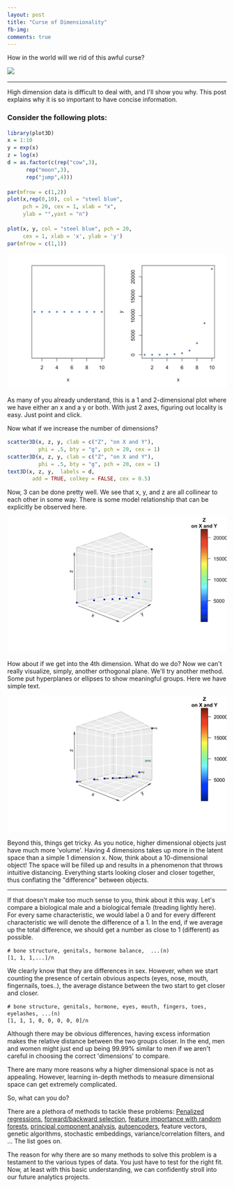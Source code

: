 ```yaml
---
layout: post
title: "Curse of Dimensionality"
fb-img: 
comments: true
---
```


How in the world will we rid of this awful curse? 

![](https://i.pinimg.com/originals/7e/11/48/7e11489a9b66108c85b9b658bc5f0ff3.png)

<hr>

High dimension data is difficult to deal with, and I'll show you why. This post explains why it is so important to have concise information.

### Consider the following plots:

```r
library(plot3D)
x = 1:10
y = exp(x)
z = log(x)
d = as.factor(c(rep("cow",3),
      rep("moon",3),
      rep("jump",4)))

par(mfrow = c(1,2))
plot(x,rep(0,10), col = "steel blue",
     pch = 20, cex = 1, xlab = "x", 
     ylab = "",yaxt = "n")

plot(x, y, col = "steel blue", pch = 20, 
     cex = 1, xlab = 'x', ylab = 'y')
par(mfrow = c(1,1))
```

![](https://raw.githubusercontent.com/tykiww/imgbucket/master/img/curse/one.png)

As many of you already understand, this is a 1 and 2-dimensional plot where we have either an x and a y or both. With just 2 axes, figuring out locality is easy. Just point and click.

Now what if we increase the number of dimensions?

```r
scatter3D(x, z, y, clab = c("Z", "on X and Y"), 
          phi = .5, bty = "g", pch = 20, cex = 1)
scatter3D(x, z, y, clab = c("Z", "on X and Y"), 
          phi = .5, bty = "g", pch = 20, cex = 1)
text3D(x, z, y,  labels = d,
        add = TRUE, colkey = FALSE, cex = 0.5)
```

Now, 3 can be done pretty well. We see that x, y, and z are all collinear to each other in some way. There is some model relationship that can be explicitly be observed here.

![](https://raw.githubusercontent.com/tykiww/imgbucket/master/img/curse/two.png)

How about if we get into the 4th dimension. What do we do? Now we can't really visualize, simply, another orthogonal plane. We'll try another method. Some put hyperplanes or ellipses to show meaningful groups. Here we have simple text. 

![](https://raw.githubusercontent.com/tykiww/imgbucket/master/img/curse/three.png)

Beyond this, things get tricky. As you notice, higher dimensional objects just have much more 'volume'. Having 4 dimensions takes up more in the latent space than a simple 1 dimension x. Now, think about a 10-dimensional object! The space will be filled up and results in a phenomenon that throws intuitive distancing. Everything starts looking closer and closer together, thus conflating the "difference" between objects.

<hr>

If that doesn't make too much sense to you, think about it this way. Let's compare a biological male and a biological female (treading lightly here). For every same characteristic, we would label a 0 and for every different characteristic we will denote the difference of a 1. In the end, if we average up the total difference, we should get a number as close to 1 (different) as possible.

    # bone structure, genitals, hormone balance,  ...(n)
    [1, 1, 1,...]/n

We clearly know that they are differences in sex. However, when we start counting the presence of certain obvious aspects (eyes, nose, mouth, fingernails, toes..), the average distance between the two start to get closer and closer. 

    # bone structure, genitals, hormone, eyes, mouth, fingers, toes, eyelashes, ...(n)
    [1, 1, 1, 0, 0, 0, 0, 0]/n

Although there may be obvious differences, having excess information makes the relative distance between the two groups closer. In the end, men and women might just end up being 99.99% similar to men if we aren't careful in choosing the correct 'dimensions' to compare.

There are many more reasons why a higher dimensional space is not as appealing. However, learning in-depth methods to measure dimensional space can get extremely complicated. 

So, what can you do?

There are a plethora of methods to tackle these problems: [Penalized regressions](https://tykiww.github.io/CV/which-speech-is-best/), [forward/backward selection](https://tykiww.github.io/2017-12-05-Stepwise-CVD/), [feature importance with random forests](https://tykiww.github.io/CV/rf-model/), [principal component analysis](https://tykiww.github.io/CV/PCA-Credit/), [autoencoders](https://github.com/tykiww/VGG16_AE), feature vectors, genetic algorithms, stochastic embeddings, variance/correlation filters, and ... The list goes on.

The reason for why there are so many methods to solve this problem is a testament to the various types of data. You just have to test for the right fit. Now, at least with this basic understanding, we can confidently stroll into our future analytics projects.






